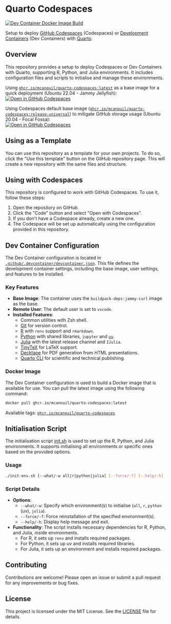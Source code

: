 # Quarto Codespaces

[![Dev Container Docker Image Build](https://github.com/mcanouil/quarto-codespaces/actions/workflows/devcontainer.yml/badge.svg)](https://github.com/mcanouil/quarto-codespaces/actions/workflows/devcontainer.yml)

Setup to deploy [GitHub Codespaces](https://github.com/features/codespaces) (Codespaces) or [Development Containers](https://containers.dev/) (Dev Containers) with [Quarto](https://quarto.org/).

## Overview

This repository provides a setup to deploy Codespaces or Dev Containers with Quarto, supporting R, Python, and Julia environments.
It includes configuration files and scripts to initialise and manage these environments.

Using [`ghcr.io/mcanouil/quarto-codespaces:latest`](https://github.com/mcanouil/quarto-codespaces/pkgs/container/quarto-codespaces) as a base image for a quick deployment (Ubuntu 22.04 - Jammy Jellyfish):  
[![Open in GitHub Codespaces](https://github.com/codespaces/badge.svg)](https://codespaces.new/mcanouil/quarto-codespaces?quickstart=1&devcontainer_path=.devcontainer%2Fdevcontainer.json)

Using Codespaces default base image ([`ghcr.io/mcanouil/quarto-codespaces:release-universal`](https://github.com/mcanouil/quarto-codespaces/pkgs/container/quarto-codespaces)) to mitigate GitHub storage usage (Ubuntu 20.04 - Focal Fossa):  
[![Open in GitHub Codespaces](https://github.com/codespaces/badge.svg)](https://codespaces.new/mcanouil/quarto-codespaces?quickstart=1&devcontainer_path=.devcontainer%2Funiversal%2Fdevcontainer.json)

## Using as a Template

You can use this repository as a template for your own projects.
To do so, click the "Use this template" button on the GitHub repository page.
This will create a new repository with the same files and structure.

## Using with Codespaces

This repository is configured to work with GitHub Codespaces.
To use it, follow these steps:

1. Open the repository on GitHub.
2. Click the "Code" button and select "Open with Codespaces".
3. If you don't have a Codespace already, create a new one.
4. The Codespace will be set up automatically using the configuration provided in this repository.

## Dev Container Configuration

The Dev Container configuration is located in [`.github/.devcontainer/devcontainer.json`](.github/.devcontainer/devcontainer.json).
This file defines the development container settings, including the base image, user settings, and features to be installed.

### Key Features

- **Base Image**: The container uses the `buildpack-deps:jammy-curl` image as the base.
- **Remote User**: The default user is set to `vscode`.
- **Installed Features**:
  - Common utilities with Zsh shell.
  - [Git](https://git-scm.com/) for version control.
  - [R](https://www.r-project.org/) with `renv` support and `rmarkdown`.
  - [Python](https://www.python.org/) with shared libraries, `jupyter` and [`uv`](https://docs.astral.sh/uv/).
  - [Julia](https://julialang.org/) with the latest release channel and `IJulia`.
  - [TinyTeX](https://github.com/rstudio/tinytex) for LaTeX support.
  - [Decktape](https://github.com/astefanutti/decktape) for PDF generation from HTML presentations.
  - [Quarto CLI](https://quarto.org/) for scientific and technical publishing.

### Docker Image

The Dev Container configuration is used to build a Docker image that is available for use.
You can pull the latest image using the following command:

```sh
docker pull ghcr.io/mcanouil/quarto-codespaces:latest
```

Available tags: [`ghcr.io/mcanouil/quarto-codespaces`](https://github.com/mcanouil/quarto-codespaces/pkgs/container/quarto-codespaces)

## Initialisation Script

The initialisation script [init.sh](init.sh) is used to set up the R, Python, and Julia environments.
It supports initialising all environments or specific ones based on the provided options.

### Usage

```sh
./init-env.sh [--what/-w all|r|python|julia] [--force/-f] [--help/-h]
```

### Script Details

- **Options**:
  - `--what/-w`: Specify which environment(s) to initialise (`all`, `r`, `python` (uv), `julia`).
  - `--force/-f`: Force reinstallation of the specified environment(s).
  - `--help/-h`: Display help message and exit.
- **Functionality**: The script installs necessary dependencies for R, Python, and Julia, inside environments.
  - For R, it sets up `renv` and installs required packages.
  - For Python, it sets up uv and installs required libraries.
  - For Julia, it sets up an environment and installs required packages.

## Contributing

Contributions are welcome!
Please open an issue or submit a pull request for any improvements or bug fixes.

## License

This project is licensed under the MIT License.
See the [LICENSE](LICENSE) file for details.
